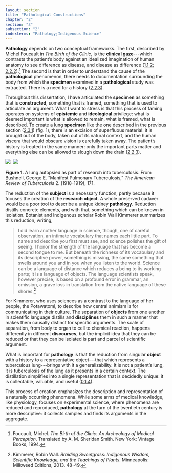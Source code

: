 ```yaml
---
layout: section
title: "Pathological Constructions"
chapter: "2"
section: "3"
subsection: "2"
indexterms: "Pathology;Indigenous Science"
---
```


<span data-tooltip aria-haspopup="true" class="has-tip" data-disable-hover="false" tabindex="1" data-title="Pathology refers to the study of aberrant phenomenon in the human body and how it is linked to human illness."><b>Pathology</b></span> depends on two conceptual frameworks. The first, described by Michel Foucault in *The Birth of the Clinic*, is the <span data-tooltip aria-haspopup="true" class="has-tip" data-disable-hover="false" tabindex="1" data-title="The clinical gaze refers to an ocular practice used by medical professionals to diagnose disease. It relies on a process of seeing the patient in relation to an idealized image of human anatomy. This process alienates the patient, turning them into a collection of pathologies rather than a human person."><b>clinical gaze</b></span>---which contrasts the patient’s body against an idealized imagination of human anatomy to see difference as disease, and disease as difference (<a href="{{ site.baseurl }}/dissertation/1_1_2">1.1.2</a>; <a href="{{ site.baseurl }}/dissertation/2_2_2">2.2.2</a>).[^fn1] The second is that in order to understand the cause of the <span data-tooltip aria-haspopup="true" class="has-tip" data-disable-hover="false" tabindex="1" data-title="Pathology refers to the study of aberrant phenomenon in the human body and how it is linked to human illness."><b>pathological</b></span> phenomenon, there needs to documentation surrounding the body from which the <span data-tooltip aria-haspopup="true" class="has-tip" data-disable-hover="false" tabindex="1" data-title="Specimen refers to any naturally occurring phenomenon that has been extracted from its original context and placed within a knowledge framework to understand and describe that phenomenon."><b>specimen</b></span> examined in a <span data-tooltip aria-haspopup="true" class="has-tip" data-disable-hover="false" tabindex="1" data-title="Pathology refers to the study of aberrant phenomenon in the human body and how it is linked to human illness."><b>pathological</b></span> study was extracted. There is a need for a history (<a href="{{ site.baseurl }}/dissertation/2_2_3">2.2.3</a>).

Throughout this dissertation, I have articulated the <span data-tooltip aria-haspopup="true" class="has-tip" data-disable-hover="false" tabindex="1" data-title="Specimen refers to any naturally occurring phenomenon that has been extracted from its original context and placed within a knowledge framework to understand and describe that phenomenon."><b>specimen</b></span> as something that is <span data-tooltip aria-haspopup="true" class="has-tip" data-disable-hover="false" tabindex="1" data-title="Social construction refers to a philosophical approach to ontology and epistemics, where human understandings of phenomena are dependent on a social agreement regarding how that phenomenon is interpreted."><b>constructed</b></span>, something that is framed, something that is used to articulate an argument. What I want to stress is that this process of faming operates on systems of <span data-tooltip aria-haspopup="true" class="has-tip" data-disable-hover="false" tabindex="1" data-title="Epistemics is a philosophical term referring to the study of knowledge. I use it to talk about the entwined practices of scientific culture, its arguments, and its methodologies."><b>epistemic</b></span> and <span data-tooltip aria-haspopup="true" class="has-tip" data-disable-hover="false" tabindex="1" data-title="Ideology refers to a generally agreed upon understanding of a phenomenon or cultural idea. Ideologies are like the air we breathe, in that they are pervasive and difficult to see without some framework to understand them."><b>ideological</b></span> privilege: what is deemed important is what is allowed to remain, what is framed, what is described. To create a lung <span data-tooltip aria-haspopup="true" class="has-tip" data-disable-hover="false" tabindex="1" data-title="Specimen refers to any naturally occurring phenomenon that has been extracted from its original context and placed within a knowledge framework to understand and describe that phenomenon."><b>specimen</b></span> like the one described in the previous section (<a href="{{ site.baseurl }}/dissertation/2_3_1">2.3.1</a>) (fig. 1), there is an excision of superfluous material: it is brought out of the body, taken out of its natural context, and the human viscera that would obscure vision is carefully taken away. The patient’s history is treated in the same manner: only the important parts matter and everything else can be allowed to slough down the drain (<a href="{{ site.baseurl }}/dissertation/2_2_3">2.2.3</a>).

<div class="card float-right caption-font half-width-image"><img id="TheAmericanReviewofTuberc2_1918-1919_193" class="opaque" src="{{ site.baseurl }}/assets/img/TheAmericanReviewofTuberc2_1918-1919_193_full.jpg">

<img id="TheAmericanReviewofTuberc2_1918-1919_193=-2TheAmericanReviewofTuberc2_1918-1919_193.jpg">

<img id="TheAmericanReviewofTuberc2_1918-1919_193" class="partially-opaque" src="{{ site.baseurl }}/assets/img/TheAmericanReviewofTuberc2_1918-1919_193_partial.jpg">

**Figure 1.** A lung autopsied as part of research into tuberculosis. From Bushnell, George E. ”Manifest Pulmonary Tuberculosis," *The American Review of Tuberculosis* 2. (1918-1919), 171.

</b></span>

The reduction of the <span data-tooltip aria-haspopup="true" class="has-tip" data-disable-hover="false" tabindex="1" data-title="The term research subject refers to a human person who has been ingested into a research program, and whose identity, personhood, and body have become the focus of a research program. I think of the subject in a Foucauldian sense: The 'subject' is a pun on the monarchal subject, someone who has no agency under the spectacular power of the sovereign. In this case it the subject lacks agency in relation to the researcher studying them."><b>subject</b></span> is a necessary function, partly because it focuses the creation of the <span data-tooltip aria-haspopup="true" class="has-tip" data-disable-hover="false" tabindex="1" data-title="I use the term research object to refer to materials that have been divorced from the subject of their origin. Object, as I use it, carefully considers how human patients are denied their humanity through transformations that deem them as objects."><b>research object</b></span>. A whole preserved cadaver would be a poor tool to describe a unique kidney <span data-tooltip aria-haspopup="true" class="has-tip" data-disable-hover="false" tabindex="1" data-title="Pathology refers to the study of aberrant phenomenon in the human body and how it is linked to human illness."><b>pathology</b></span>. Reduction distills concrete elements, and with that, something which can be known in isolation. Botanist and Indigenous scholar Robin Wall Kimmerer summarizes this reduction, writing,

>I did learn another language in science, though, one of careful observation, an intimate vocabulary that names each little part. To name and describe you first must see, and science polishes the gift of seeing. I honor the strength of the language that has become a second tongue to me. But beneath the richness of its vocabulary and its descriptive power, something is missing, the same something that swells around you and in you when you listen to the world. Science can be a language of distance which reduces a being to its working parts; it is a language of objects. The language scientists speak, however precise, is based on a profound error in grammar, an omission, a grave loss in translation from the native language of these shores.[^fn2]

For Kimmerer, who uses sciences as a contrast to the language of her people, the Potawatomi, to describe how central animism is for communicating in their culture. The separation of <span data-tooltip aria-haspopup="true" class="has-tip" data-disable-hover="false" tabindex="1" data-title="I use the term research object to refer to materials that have been divorced from the subject of their origin. Object, as I use it, carefully considers how human patients are denied their humanity through transformations that deem them as objects."><b>objects</b></span> from one another in scientific language distills and <span data-tooltip aria-haspopup="true" class="has-tip" data-disable-hover="false" tabindex="1" data-title="Discipline is used here in the Foucauldian sense. It is a pun that links forced discipline with the idea of a discipline of knowledge. Disciplining is a process where certain phenomena are made understandable through demarcation and definition in an academic field."><b>disciplines</b></span> them in such a manner that makes them causally distinct for specific arguments. The scale of separation, from body to organ to cell to chemical reaction, happens differently in different <span data-tooltip aria-haspopup="true" class="has-tip" data-disable-hover="false" tabindex="1" data-title="Discourse refers to a scholarly conversation which occurs in a field of knowledge production. I use it in a Foucauldian sense, to convey the agreed upon modes and objects of discussion which are taken for granted in a community or scholarly field."><b>discourses</b></span>, but the implicit idea that they can be reduced or that they can be isolated is part and parcel of scientific argument.

What is important for <span data-tooltip aria-haspopup="true" class="has-tip" data-disable-hover="false" tabindex="1" data-title="Pathology refers to the study of aberrant phenomenon in the human body and how it is linked to human illness."><b>pathology</b></span> is that the reduction from singular <span data-tooltip aria-haspopup="true" class="has-tip" data-disable-hover="false" tabindex="1" data-title="I use the term research object to refer to materials that have been divorced from the subject of their origin. Object, as I use it, carefully considers how human patients are denied their humanity through transformations that deem them as objects."><b>object</b></span> with a history to a representative object---that which represents a tuberculous lung---brings with it a generalizability. It is not a patient’s lung, it is tuberculosis of the lung as it presents in a certain context. The distillation simplifies into a single representation that is decidedly unique: it is collectable, valuable, and useful (<a href="{{ site.baseurl }}/dissertation/0_1_4">0.1.4</a>).

This process of creation emphasizes the description and representation of a naturally occurring phenomena. While some arms of medical knowledge, like physiology, focuses on experimental science, where phenomena are reduced and reproduced, <span data-tooltip aria-haspopup="true" class="has-tip" data-disable-hover="false" tabindex="1" data-title="Pathology refers to the study of aberrant phenomenon in the human body and how it is linked to human illness."><b>pathology</b></span> at the turn of the twentieth century is more descriptive: it collects samples and finds its arguments in the aggregate.

[^fn1]: Foucault, Michel. *The Birth of the Clinic: An Archeology of Medical Perception*. Translated by A. M. Sheridan Smith. New York: Vintage Books, 1994.

[^fn2]: Kimmerer, Robin Wall. *Braiding Sweetgrass: Indigenous Wisdom, Scientific Knowledge, and the Teachings of Plants*. Minneapolis: Milkweed Editions, 2013. 48-49.
